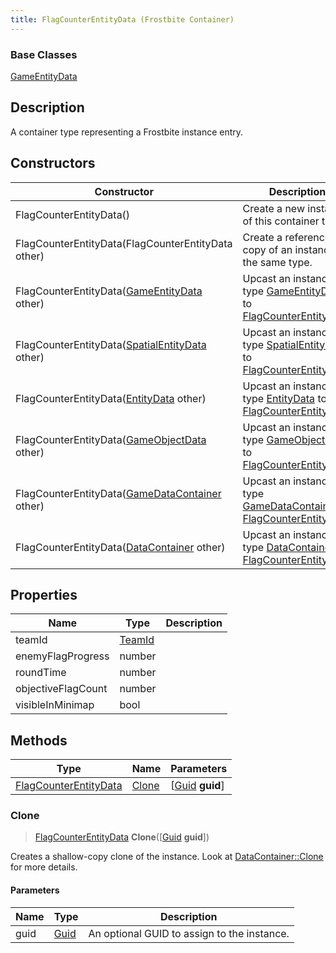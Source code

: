 ```yaml
---
title: FlagCounterEntityData (Frostbite Container)
---
```

### Base Classes

[GameEntityData](GameEntityData)

## Description

A container type representing a Frostbite instance entry.

## Constructors

| Constructor                                                                      | Description                                                                                                                       |
| -------------------------------------------------------------------------------- | --------------------------------------------------------------------------------------------------------------------------------- |
| FlagCounterEntityData()                                                          | Create a new instance of this container type.                                                                                     |
| FlagCounterEntityData(FlagCounterEntityData other)                               | Create a reference copy of an instance of the same type.                                                                          |
| FlagCounterEntityData([GameEntityData](GameEntityData) other)                    | Upcast an instance of type [GameEntityData](GameEntityData) to [FlagCounterEntityData](FlagCounterEntityData).                    |
| FlagCounterEntityData([SpatialEntityData](SpatialEntityData) other)              | Upcast an instance of type [SpatialEntityData](SpatialEntityData) to [FlagCounterEntityData](FlagCounterEntityData).              |
| FlagCounterEntityData([EntityData](EntityData) other)                            | Upcast an instance of type [EntityData](EntityData) to [FlagCounterEntityData](FlagCounterEntityData).                            |
| FlagCounterEntityData([GameObjectData](GameObjectData) other)                    | Upcast an instance of type [GameObjectData](GameObjectData) to [FlagCounterEntityData](FlagCounterEntityData).                    |
| FlagCounterEntityData([GameDataContainer](GameDataContainer) other)              | Upcast an instance of type [GameDataContainer](GameDataContainer) to [FlagCounterEntityData](FlagCounterEntityData).              |
| FlagCounterEntityData([DataContainer](/vext/ref/cls/shr/datacontainer) other) | Upcast an instance of type [DataContainer](/vext/ref/cls/shr/datacontainer) to [FlagCounterEntityData](FlagCounterEntityData). |

## Properties

| Name               | Type             | Description |
| ------------------ | ---------------- | ----------- |
| teamId             | [TeamId](TeamId) |             |
| enemyFlagProgress  | number           |             |
| roundTime          | number           |             |
| objectiveFlagCount | number           |             |
| visibleInMinimap   | bool             |             |

## Methods

| Type                                           | Name            | Parameters                                     |
| ---------------------------------------------- | --------------- | ---------------------------------------------- |
| [FlagCounterEntityData](FlagCounterEntityData) | [Clone](#clone) | \[[Guid](/vext/ref/cls/shr/guid) **guid**\] |

### Clone

> [FlagCounterEntityData](FlagCounterEntityData) **Clone**(\[[Guid](/vext/ref/cls/shr/guid) **guid**\])

Creates a shallow-copy clone of the instance. Look at [DataContainer::Clone](/vext/ref/cls/shr/datacontainer#clone) for more details.

#### Parameters

| Name | Type         | Description                                 |
| ---- | ------------ | ------------------------------------------- |
| guid | [Guid](Guid) | An optional GUID to assign to the instance. |
